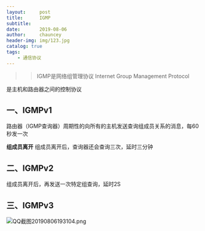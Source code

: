 ```yaml
---
layout:     post
title:      IGMP
subtitle:   
date:       2019-08-06
author:     chauncey
header-img: img/123.jpg
catalog: true
tags:
    - 通信协议
---
```


>> IGMP是网络组管理协议  Internet Group Management Protocol  

是主机和路由器之间的控制协议

## 一、IGMPv1

路由器（IGMP查询器）周期性的向所有的主机发送查询组成员关系的消息，每60秒发一次

**组成员离开**   组成员离开后，查询器还会查询三次，延时三分钟

## 二、IGMPv2

组成员离开后，再发送一次特定组查询，延时2S

## 三、IGMPv3

![QQ截图20190806193104.png](https://i.loli.net/2019/08/06/ke8S3ZLCcju19os.png)






